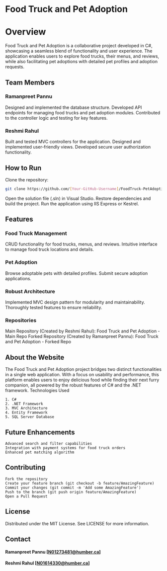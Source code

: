 
# Food Truck and Pet Adoption

# Overview
Food Truck and Pet Adoption is a collaborative project developed in C#, showcasing a seamless blend of functionality and user experience. The application enables users to explore food trucks, their menus, and reviews, while also facilitating pet adoptions with detailed pet profiles and adoption requests.

## Team Members

### Ramanpreet Pannu

Designed and implemented the database structure.
Developed API endpoints for managing food trucks and pet adoption modules.
Contributed to the controller logic and testing for key features.

### Reshmi Rahul

Built and tested MVC controllers for the application.
Designed and implemented user-friendly views.
Developed secure user authorization functionality.

## How to Run

Clone the repository:
```bash
git clone https://github.com/[Your-GitHub-Username]/FoodTruck-PetAdoption.git
```

Open the solution file (.sln) in Visual Studio.
Restore dependencies and build the project.
Run the application using IIS Express or Kestrel.

## Features
### Food Truck Management

CRUD functionality for food trucks, menus, and reviews.
Intuitive interface to manage food truck locations and details.

### Pet Adoption

Browse adoptable pets with detailed profiles.
Submit secure adoption applications.

### Robust Architecture

Implemented MVC design pattern for modularity and maintainability.
Thoroughly tested features to ensure reliability.

### Repositories

Main Repository (Created by Reshmi Rahul): Food Truck and Pet Adoption - Main Repo
Forked Repository (Created by Ramanpreet Pannu): Food Truck and Pet Adoption - Forked Repo

## About the Website
The Food Truck and Pet Adoption project bridges two distinct functionalities in a single web application. With a focus on usability and performance, this platform enables users to enjoy delicious food while finding their next furry companion, all powered by the robust features of C# and the .NET framework.
Technologies Used

    1. C#
    2. .NET Framework
    3. MVC Architecture
    4. Entity Framework
    5. SQL Server Database

## Future Enhancements

    Advanced search and filter capabilities
    Integration with payment systems for food truck orders
    Enhanced pet matching algorithm

## Contributing

    Fork the repository
    Create your feature branch (git checkout -b feature/AmazingFeature)
    Commit your changes (git commit -m 'Add some AmazingFeature')
    Push to the branch (git push origin feature/AmazingFeature)
    Open a Pull Request

## License
Distributed under the MIT License. See LICENSE for more information.

## Contact

#### Ramanpreet Pannu [N01273481@humber.ca]
#### Reshmi Rahul     [N01614330@humber.ca]

